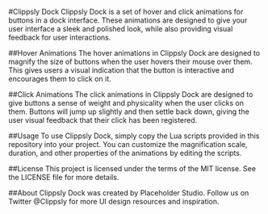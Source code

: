 #Clippsly Dock
Clippsly Dock is a set of hover and click animations for buttons in a dock interface. These animations are designed to give your user interface a sleek and polished look, while also providing visual feedback for user interactions.

##Hover Animations
The hover animations in Clippsly Dock are designed to magnify the size of buttons when the user hovers their mouse over them. This gives users a visual indication that the button is interactive and encourages them to click on it.

##Click Animations
The click animations in Clippsly Dock are designed to give buttons a sense of weight and physicality when the user clicks on them. Buttons will jump up slightly and then settle back down, giving the user visual feedback that their click has been registered.

##Usage
To use Clippsly Dock, simply copy the Lua scripts provided in this repository into your project. You can customize the magnification scale, duration, and other properties of the animations by editing the scripts.

##License
This project is licensed under the terms of the MIT license. See the LICENSE file for more details.

##About
Clippsly Dock was created by Placeholder Studio. Follow us on Twitter @Clippsly for more UI design resources and inspiration.
